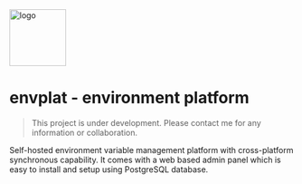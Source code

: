 <img src="https://user-images.githubusercontent.com/31907722/165001782-504c4b6a-7b94-4d30-a2c4-1903cac663e5.png" alt="logo" width="100"/>

# envplat - environment platform

> This project is under development. Please contact me for any information or collaboration.

Self-hosted environment variable management platform with cross-platform synchronous capability.
It comes with a web based admin panel which is easy to install and setup using PostgreSQL database.
